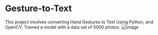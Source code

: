 # Gesture-to-Text
This project involves converting Hand Gestures to Text Using Python, and OpenCV. Trained a model with a data set of  5000 photos.
![image](https://github.com/AkashPatilkulkarni/Gesture-to-Text/assets/139881101/3004f35b-1add-486b-8f1e-c1ba579ebcef)
